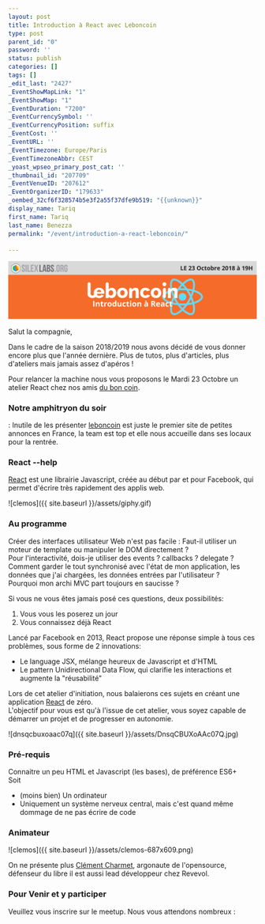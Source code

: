 ```yaml
---
layout: post
title: Introduction à React avec Leboncoin
type: post
parent_id: "0"
password: ''
status: publish
categories: []
tags: []
_edit_last: "2427"
_EventShowMapLink: "1"
_EventShowMap: "1"
_EventDuration: "7200"
_EventCurrencySymbol: ''
_EventCurrencyPosition: suffix
_EventCost: ''
_EventURL: ''
_EventTimezone: Europe/Paris
_EventTimezoneAbbr: CEST
_yoast_wpseo_primary_post_cat: ''
_thumbnail_id: "207709"
_EventVenueID: "207612"
_EventOrganizerID: "179633"
_oembed_32cf6f328574b5e3f2a55f37dfe9b519: "{{unknown}}"
display_name: Tariq
first_name: Tariq
last_name: Benezza
permalink: "/event/introduction-a-react-leboncoin/"

---
```

![](/assets/atelier-react.png)

Salut la compagnie,

Dans le cadre de la saison 2018/2019 nous avons décidé de vous donner encore plus que l'année dernière. Plus de tutos, plus d'articles, plus d'ateliers mais jamais assez d'apéros !

Pour relancer la machine nous vous proposons le Mardi 23 Octobre un atelier React chez nos amis [du bon coin](https://www.leboncoin.fr/).

### Notre amphitryon du soir

:
Inutile de les présenter [leboncoin](https://www.leboncoin.fr/) est juste le premier site de petites annonces en France, la team est top et elle nous accueille dans ses locaux pour la rentrée.

### React --help

[React](https://reactjs.org/) est une librairie Javascript, créée au début par et pour Facebook, qui permet d'écrire très rapidement des applis web.

![clemos]({{ site.baseurl }}/assets/giphy.gif)

### Au programme

Créer des interfaces utilisateur Web n'est pas facile
:
Faut-il utiliser un moteur de template ou manipuler le DOM directement ?  
Pour l'interactivité, dois-je utiliser des events ? callbacks ? delegate ?  
Comment garder le tout synchronisé avec l'état de mon application, les données que j'ai chargées, les données entrées par l'utilisateur ?  
Pourquoi mon archi MVC part toujours en saucisse ?

Si vous ne vous êtes jamais posé ces questions, deux
possibilités:

1. Vous vous les poserez un jour
2. Vous connaissez déjà React

Lancé par Facebook en 2013, React propose une réponse simple à tous ces problèmes, sous forme de 2
innovations:

* Le language JSX, mélange heureux de Javascript et d'HTML
* Le pattern Unidirectional Data Flow, qui clarifie les interactions et augmente la "réusabilité"

Lors de cet atelier d'initiation, nous balaierons ces sujets en créant une application [React](https://reactjs.org/) de zéro.  
L'objectif pour vous est qu'à l'issue de cet atelier, vous soyez capable de démarrer un projet et de progresser en autonomie.

![dnsqcbuxoaac07q]({{ site.baseurl }}/assets/DnsqCBUXoAAc07Q.jpg)

### Pré-requis

Connaitre un peu HTML et Javascript (les bases), de préférence ES6+  
Soit

* (moins bien) Un ordinateur
* Uniquement un système nerveux central, mais c'est quand même dommage de ne pas écrire de code

### Animateur

![clemos]({{ site.baseurl }}/assets/clemos-687x609.png)

On ne présente plus [Clément Charmet](https://github.com/clemos), argonaute de l'opensource, défenseur du libre il est aussi lead développeur chez Revevol.

### Pour Venir et y participer

Veuillez vous inscrire sur le meetup. Nous vous attendons nombreux
: